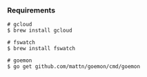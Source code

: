 
### Requirements


```
# gcloud
$ brew install gcloud

# fswatch
$ brew install fswatch

# goemon
$ go get github.com/mattn/goemon/cmd/goemon


```
